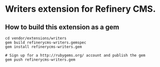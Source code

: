 # Writers extension for Refinery CMS.

## How to build this extension as a gem

    cd vendor/extensions/writers
    gem build refinerycms-writers.gemspec
    gem install refinerycms-writers.gem

    # Sign up for a http://rubygems.org/ account and publish the gem
    gem push refinerycms-writers.gem
